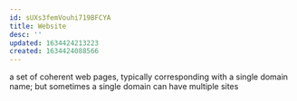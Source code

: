 ```yaml
---
id: sUXs3femVouhi719BFCYA
title: Website
desc: ''
updated: 1634424213223
created: 1634424088566
---
```




a set of coherent web pages, typically corresponding with a single domain name; but sometimes a single domain can have multiple sites

